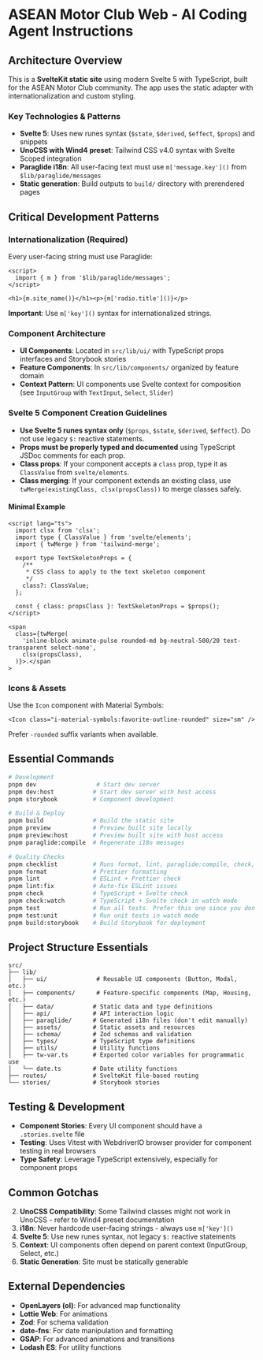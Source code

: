# ASEAN Motor Club Web - AI Coding Agent Instructions

## Architecture Overview

This is a **SvelteKit static site** using modern Svelte 5 with TypeScript, built for the ASEAN Motor Club community. The app uses the static adapter with internationalization and custom styling.

### Key Technologies & Patterns

- **Svelte 5**: Uses new runes syntax (`$state`, `$derived`, `$effect`, `$props`) and snippets
- **UnoCSS with Wind4 preset**: Tailwind CSS v4.0 syntax with Svelte Scoped integration
- **Paraglide i18n**: All user-facing text must use `m['message.key']()` from `$lib/paraglide/messages`
- **Static generation**: Build outputs to `build/` directory with prerendered pages

## Critical Development Patterns

### Internationalization (Required)

Every user-facing string must use Paraglide:

```svelte
<script>
  import { m } from '$lib/paraglide/messages';
</script>

<h1>{m.site_name()}</h1><p>{m['radio.title']()}</p>
```

**Important**: Use `m['key']()` syntax for internationalized strings.

### Component Architecture

- **UI Components**: Located in `src/lib/ui/` with TypeScript props interfaces and Storybook stories
- **Feature Components**: In `src/lib/components/` organized by feature domain
- **Context Pattern**: UI components use Svelte context for composition (see `InputGroup` with `TextInput`, `Select`, `Slider`)

### Svelte 5 Component Creation Guidelines

- **Use Svelte 5 runes syntax only** (`$props`, `$state`, `$derived`, `$effect`). Do not use legacy `$:` reactive statements.
- **Props must be properly typed and documented** using TypeScript JSDoc comments for each prop.
- **Class props**: If your component accepts a `class` prop, type it as `ClassValue` from `svelte/elements`.
- **Class merging**: If your component extends an existing class, use `twMerge(existingClass, clsx(propsClass))` to merge classes safely.

#### Minimal Example

```svelte
<script lang="ts">
  import clsx from 'clsx';
  import type { ClassValue } from 'svelte/elements';
  import { twMerge } from 'tailwind-merge';

  export type TextSkeletonProps = {
    /**
     * CSS class to apply to the text skeleton component
     */
    class?: ClassValue;
  };

  const { class: propsClass }: TextSkeletonProps = $props();
</script>

<span
  class={twMerge(
    'inline-block animate-pulse rounded-md bg-neutral-500/20 text-transparent select-none',
    clsx(propsClass),
  )}>.</span
>
```

### Icons & Assets

Use the `Icon` component with Material Symbols:

```svelte
<Icon class="i-material-symbols:favorite-outline-rounded" size="sm" />
```

Prefer `-rounded` suffix variants when available.

## Essential Commands

```bash
# Development
pnpm dev                 # Start dev server
pnpm dev:host           # Start dev server with host access
pnpm storybook          # Component development

# Build & Deploy
pnpm build              # Build the static site
pnpm preview            # Preview built site locally
pnpm preview:host       # Preview built site with host access
pnpm paraglide:compile  # Regenerate i18n messages

# Quality Checks
pnpm checklist          # Runs format, lint, paraglide:compile, check, test
pnpm format             # Prettier formatting
pnpm lint               # ESLint + Prettier check
pnpm lint:fix           # Auto-fix ESLint issues
pnpm check              # TypeScript + Svelte check
pnpm check:watch        # TypeScript + Svelte check in watch mode
pnpm test               # Run all tests. Prefer this one since you don't have to terminate it
pnpm test:unit          # Run unit tests in watch mode
pnpm build:storybook    # Build Storybook for deployment
```

## Project Structure Essentials

```
src/
├── lib/
│   ├── ui/              # Reusable UI components (Button, Modal, etc.)
│   ├── components/      # Feature-specific components (Map, Housing, etc.)
│   ├── data/           # Static data and type definitions
│   ├── api/            # API interaction logic
│   ├── paraglide/      # Generated i18n files (don't edit manually)
│   ├── assets/         # Static assets and resources
│   ├── schema/         # Zod schemas and validation
│   ├── types/          # TypeScript type definitions
│   ├── utils/          # Utility functions
│   ├── tw-var.ts       # Exported color variables for programmatic use
│   └── date.ts         # Date utility functions
├── routes/             # SvelteKit file-based routing
└── stories/            # Storybook stories
```

## Testing & Development

- **Component Stories**: Every UI component should have a `.stories.svelte` file
- **Testing**: Uses Vitest with WebdriverIO browser provider for component testing in real browsers
- **Type Safety**: Leverage TypeScript extensively, especially for component props

## Common Gotchas

2. **UnoCSS Compatibility**: Some Tailwind classes might not work in UnoCSS - refer to Wind4 preset documentation
3. **i18n**: Never hardcode user-facing strings - always use `m['key']()`
4. **Svelte 5**: Use new runes syntax, not legacy `$:` reactive statements
5. **Context**: UI components often depend on parent context (InputGroup, Select, etc.)
6. **Static Generation**: Site must be statically generable

## External Dependencies

- **OpenLayers (ol)**: For advanced map functionality
- **Lottie Web**: For animations
- **Zod**: For schema validation
- **date-fns**: For date manipulation and formatting
- **GSAP**: For advanced animations and transitions
- **Lodash ES**: For utility functions
